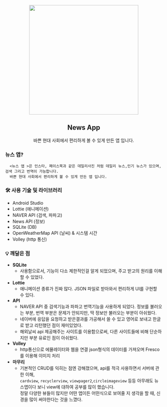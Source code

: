 <p align="center">
  <img src="https://user-images.githubusercontent.com/110442250/202329758-4254c888-f725-496e-ab4e-b99af54b8528.jpg" height="350">
  <h2 align="center">News App</h2>
  <p align="center">바쁜 현대 사회에서 편리하게 볼 수 있게 만든 앱 입니다.<p>

  </p>
</p>

### 뉴스 앱?

      <뉴스 앱 >은 인스타, 페이스북과 같은 데일리사진 처럼 데일리 뉴스,인기 뉴스가 있으며, 검색 그리고 번역이 가능합니다. 
      바쁜 현대 사회에서 편리하게 볼 수 있게 만든 앱 입니다.
  
### 🛠️ 사용 기술 및 라이브러리

  - Android Studio
  - Lottie (애니메이션)
  - NAVER API (검색, 파파고)
  - News API (정보)
  - SQLite (DB)
  - OpenWeatherMap API (날씨) & 시스템 시간
  - Volley (http 통신)

### 💡 깨달은 점

- **SQLite**
    - 사용함으로서, 기능이 다소 제한적인걸 알게 되었으며, 주고 받고의 원리를 이해 할 수 있었다.
- **Lottie**
    - 애니메이션 종류가 진짜 많다. JSON 파일로 받아와서 편리하게 UI를 구현할 수 있다.
- **API**
    - NAVER API 중 검색기능과 파파고 번역기능을 사용하게 되었다. 정보를 불러오는 부분, 번역 부분은 문제가 안되지만, 딱 정보만 불러오는 부분이  아쉬웠다.
    - 네이버에 응답을 요청하고 받은결과를 가공해서 쓸 수 있고 영어로 보내고 한글로 받고 리턴했던 점이 재미있었다.
    - 해외날씨 api 제공해주는 사이트를 이용함으로써, 다른 사이트들에 비해 단순하지만 부분 유료인 점이 아쉬웠다.
- **Volley**
    - http통신으로 에뮬레이터와 웹을 연결 json형식의 데이터를 가져오며 Fresco를 이용해 이미지 처리
- **마무리**
    - 기본적인 CRUD를 익히는 점엔 강해졌으며,   api를 적극 사용하면서 서버에 관한 이해, <br>
    `cardview`, `recyclerview`, `viewpager2`,`circleimageview` 등등 아무래도 뉴스앱이다 보니 view에 대하여 공부를 많이 했습니다. <br>
    정말 다양한 뷰들이 많지만 어떤 앱이든 어떤식으로 보여줄 지 생각을 할 때, 신경을 많이 써야한다는 것을 느꼈다.
